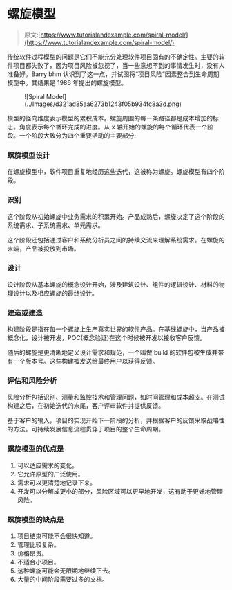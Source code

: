 # 螺旋模型

> 原文:[https://www.tutorialandexample.com/spiral-model/](https://www.tutorialandexample.com/spiral-model/)

传统软件过程模型的问题是它们不能充分处理软件项目固有的不确定性。主要的软件项目都失败了，因为项目风险被忽视了，当一些意想不到的事情发生时，没有人准备好。Barry bhm 认识到了这一点，并试图将“项目风险”因素整合到生命周期模型中。其结果是 1986 年提出的螺旋模型。

<figure class="wp-block-image">![Spiral Model](../Images/d321ad85aa6273b1243f05b934fc8a3d.png)</figure>

模型的径向维度表示模型的累积成本。螺旋周围的每一条路径都是成本增加的标志。角度表示每个循环完成的进度。从 x 轴开始的螺旋的每个循环代表一个阶段。一个阶段大致分为四个重要活动的主要部分:

### 螺旋模型设计

在螺旋模型中，软件项目重复地经历这些迭代，这被称为螺旋。螺旋模型有四个阶段。

### 识别

这个阶段从初始螺旋中业务需求的积累开始。产品成熟后，螺旋决定了这个阶段的系统需求、子系统需求、单元需求。

这个阶段还包括通过客户和系统分析员之间的持续交流来理解系统需求。在螺旋的末端，产品被投放到市场。

### 设计

设计阶段从基本螺旋的概念设计开始，涉及建筑设计、组件的逻辑设计、材料的物理设计以及相应螺旋的最终设计。

### 建造或建造

构建阶段是指在每一个螺旋上生产真实世界的软件产品。在基线螺旋中，当产品被概念化，设计被开发，POC(概念验证)在这个时候被开发以接收客户反馈。

随后的螺旋是更清晰地定义设计需求和规范，一个叫做 build 的软件包被生成并带有一个版本号。这些构建被发送给最终用户以获得反馈。

### 评估和风险分析

风险分析包括识别、测量和监控技术和管理问题，如时间管理和成本超支。在测试构建之后，在初始迭代的末尾，客户评审软件并提供反馈。

基于客户的输入，项目的实现开始下一阶段的分析，并根据客户的反馈采取战略性的方法。可持续发展信息流程贯穿于项目的整个生命周期。

### 螺旋模型的优点是

1.  可以适应需求的变化。
2.  它允许原型的广泛使用。
3.  需求可以更清楚地记录下来。
4.  开发可以分解成更小的部分，风险区域可以更早地开发，这有助于更好地管理风险。

### 螺旋模型的缺点是

1.  项目结束可能不会很快知道。
2.  管理比较复杂。
3.  价格昂贵。
4.  不适合小项目。
5.  这种螺旋可能会无限期地继续下去。
6.  大量的中间阶段需要过多的文档。